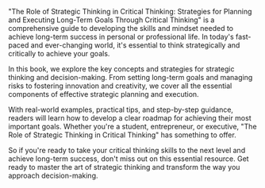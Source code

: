 "The Role of Strategic Thinking in Critical Thinking: Strategies for Planning and Executing Long-Term Goals Through Critical Thinking" is a comprehensive guide to developing the skills and mindset needed to achieve long-term success in personal or professional life. In today's fast-paced and ever-changing world, it's essential to think strategically and critically to achieve your goals.

In this book, we explore the key concepts and strategies for strategic thinking and decision-making. From setting long-term goals and managing risks to fostering innovation and creativity, we cover all the essential components of effective strategic planning and execution.

With real-world examples, practical tips, and step-by-step guidance, readers will learn how to develop a clear roadmap for achieving their most important goals. Whether you're a student, entrepreneur, or executive, "The Role of Strategic Thinking in Critical Thinking" has something to offer.

So if you're ready to take your critical thinking skills to the next level and achieve long-term success, don't miss out on this essential resource. Get ready to master the art of strategic thinking and transform the way you approach decision-making.
